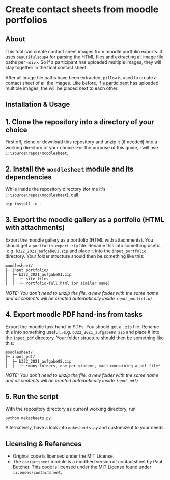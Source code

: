 # Create contact sheets from moodle portfolios

## About

This tool can create contact sheet images from moodle portfolio exports. It
uses `beautifulsoup4` for parsing the HTML files and extracting all image file
paths per `<div>`.
So if a participant has uploaded multiple images, they will stay together in
the final contact sheet.

After all image file paths have been extracted, `pillow` is used to create a
contact sheet of all the images. Like before, if a participant has uploaded
multiple images, the will be placed next to each other.

## Installation & Usage

## 1. Clone the repository into a directory of your choice

First off, clone or download this repository and unzip it (if needed) into a
working directory of your choice. For the purpose of this guide, I will use
`C:\source\repos\moodlesheet`.

## 2. Install the `moodlesheet` module and its dependencies

While inside the repository directory (for me it's
`C:\source\repos\moodlesheet`), call
```
pip install -e .
```

## 3. Export the moodle gallery as a portfolio (HTML with attachments)

Export the moodle gallery as a portfolio (HTML with attachments). You should
get a `portfolio-export.zip` file. Rename this into something useful, .e.g.
`b322_2021_aufgabe01.zip` and place it into the `input_portfolio` directory.
Your folder structure should then be something like this:

```
moodlesheet/
├─ input_portfolio/
│  ├─ b322_2021_aufgabe01.zip
│  │  ├─ site_files
│  │  ├─ Portfolio-full.html (or similar name)
```

*NOTE: You don't need to unzip the file, a new folder with the same name and
all contents will be created automatically inside `input_portfolio/`.*

## 4. Export moodle PDF hand-ins from tasks

Export the moodle task hand-in PDFs. You should get a `.zip` file. Rename this
into something useful, .e.g. `b322_2021_aufgabe08.zip` and place it into the
`input_pdf` directory. Your folder structure should then be something like
this:

```
moodlesheet/
├─ input_pdf/
│  ├─ b322_2021_aufgabe08.zip
│  │  ├─ *many folders, one per student, each containing a pdf file*
```

*NOTE: You don't need to unzip the file, a new folder with the same name and
all contents will be created automatically inside `input_pdf/`.*

## 5. Run the script

With the repository directory as current working directory, run
```
python makesheets.py
```

Alternatively, have a look into `makesheets.py` and customize it to your needs.

## Licensing & References

- Original code is licensed under the MIT License.
- The `contactsheet` module is a modified version of contactsheet by Paul Butcher. This code is licensed under the MIT License found under `licenses/contactsheet`.
